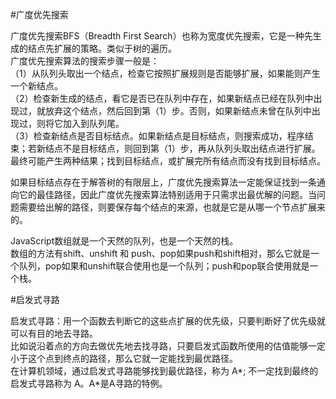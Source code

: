 #广度优先搜索  

广度优先搜索BFS（Breadth First Search）也称为宽度优先搜索，它是一种先生成的结点先扩展的策略。类似于树的遍历。  
广度优先搜索算法的搜索步骤一般是：  
（1）从队列头取出一个结点，检查它按照扩展规则是否能够扩展，如果能则产生一个新结点。  
（2）检查新生成的结点，看它是否已在队列中存在，如果新结点已经在队列中出现过，就放弃这个结点，然后回到第（1）步。否则，如果新结点未曾在队列中出现过，则将它加入到队列尾。   
（3）检查新结点是否目标结点。如果新结点是目标结点，则搜索成功，程序结束；若新结点不是目标结点，则回到第（1）步，再从队列头取出结点进行扩展。    
最终可能产生两种结果；找到目标结点，或扩展完所有结点而没有找到目标结点。    

如果目标结点存在于解答树的有限层上，广度优先搜索算法一定能保证找到一条通向它的最佳路径，因此广度优先搜索算法特别适用于只需求出最优解的问题。当问题需要给出解的路径，则要保存每个结点的来源，也就是它是从哪一个节点扩展来的。  

JavaScript数组就是一个天然的队列，也是一个天然的栈。   
数组的方法有shift、unshift 和 push、pop如果push和shift相对，那么它就是一个队列，pop如果和unshift联合使用也是一个队列；push和pop联合使用就是一个栈。    


#启发式寻路  

启发式寻路：用一个函数去判断它的这些点扩展的优先级，只要判断好了优先级就可以有目的地去寻路。  
比如说沿着点的方向去做优先地去找寻路，只要启发式函数所使用的估值能够一定小于这个点到终点的路径，那么它就一定能找到最优路径。  
在计算机领域，通过启发式寻路能够找到最优路径，称为 A*; 不一定找到最终的启发式寻路称为 A。A*是A寻路的特例。  




